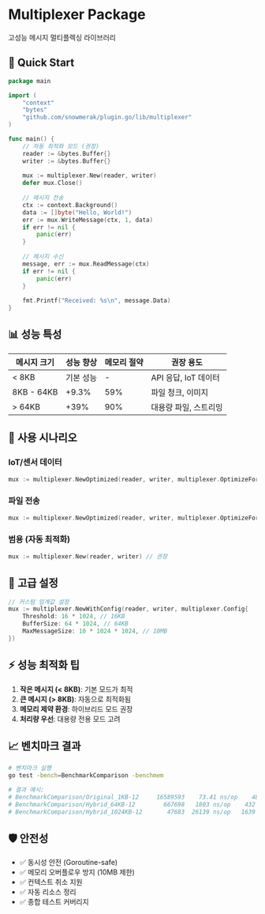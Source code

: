 # Multiplexer Package

고성능 메시지 멀티플렉싱 라이브러리

## 🚀 Quick Start

```go
package main

import (
    "context"
    "bytes"
    "github.com/snowmerak/plugin.go/lib/multiplexer"
)

func main() {
    // 자동 최적화 모드 (권장)
    reader := &bytes.Buffer{}
    writer := &bytes.Buffer{}
    
    mux := multiplexer.New(reader, writer)
    defer mux.Close()
    
    // 메시지 전송
    ctx := context.Background()
    data := []byte("Hello, World!")
    err := mux.WriteMessage(ctx, 1, data)
    if err != nil {
        panic(err)
    }
    
    // 메시지 수신
    message, err := mux.ReadMessage(ctx)
    if err != nil {
        panic(err)
    }
    
    fmt.Printf("Received: %s\n", message.Data)
}
```

## 📊 성능 특성

| 메시지 크기 | 성능 향상 | 메모리 절약 | 권장 용도 |
|------------|----------|-------------|-----------|
| < 8KB | 기본 성능 | - | API 응답, IoT 데이터 |
| 8KB - 64KB | +9.3% | 59% | 파일 청크, 이미지 |
| > 64KB | +39% | 90% | 대용량 파일, 스트리밍 |

## 🎯 사용 시나리오

### IoT/센서 데이터
```go
mux := multiplexer.NewOptimized(reader, writer, multiplexer.OptimizeFor.SmallMessages)
```

### 파일 전송
```go
mux := multiplexer.NewOptimized(reader, writer, multiplexer.OptimizeFor.LargeMessages)
```

### 범용 (자동 최적화)
```go
mux := multiplexer.New(reader, writer) // 권장
```

## 🔧 고급 설정

```go
// 커스텀 임계값 설정
mux := multiplexer.NewWithConfig(reader, writer, multiplexer.Config{
    Threshold: 16 * 1024, // 16KB
    BufferSize: 64 * 1024, // 64KB
    MaxMessageSize: 10 * 1024 * 1024, // 10MB
})
```

## ⚡ 성능 최적화 팁

1. **작은 메시지 (< 8KB)**: 기본 모드가 최적
2. **큰 메시지 (> 8KB)**: 자동으로 최적화됨
3. **메모리 제약 환경**: 하이브리드 모드 권장
4. **처리량 우선**: 대용량 전용 모드 고려

## 📈 벤치마크 결과

```bash
# 벤치마크 실행
go test -bench=BenchmarkComparison -benchmem

# 결과 예시:
# BenchmarkComparison/Original_1KB-12     16589593    73.41 ns/op    48 B/op    3 allocs/op
# BenchmarkComparison/Hybrid_64KB-12        667698   1803 ns/op    432 B/op   18 allocs/op  
# BenchmarkComparison/Hybrid_1024KB-12       47683  26139 ns/op   1639 B/op   66 allocs/op
```

## 🛡️ 안전성

- ✅ 동시성 안전 (Goroutine-safe)
- ✅ 메모리 오버플로우 방지 (10MB 제한)
- ✅ 컨텍스트 취소 지원
- ✅ 자동 리소스 정리
- ✅ 종합 테스트 커버리지
